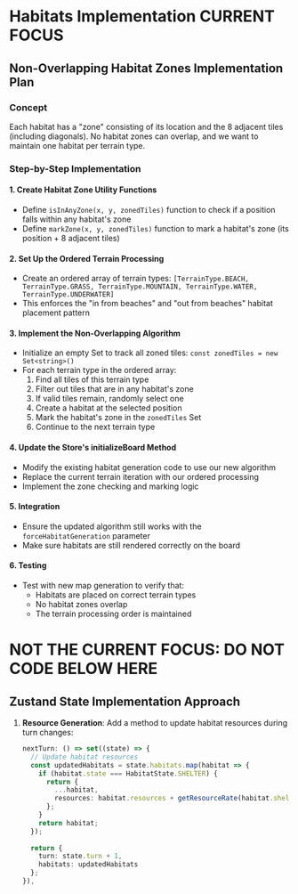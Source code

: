 # Habitats Implementation CURRENT FOCUS


## Non-Overlapping Habitat Zones Implementation Plan

### Concept
Each habitat has a "zone" consisting of its location and the 8 adjacent tiles (including diagonals). No habitat zones can overlap, and we want to maintain one habitat per terrain type.

### Step-by-Step Implementation

#### 1. Create Habitat Zone Utility Functions
- Define `isInAnyZone(x, y, zonedTiles)` function to check if a position falls within any habitat's zone
- Define `markZone(x, y, zonedTiles)` function to mark a habitat's zone (its position + 8 adjacent tiles)

#### 2. Set Up the Ordered Terrain Processing
- Create an ordered array of terrain types: `[TerrainType.BEACH, TerrainType.GRASS, TerrainType.MOUNTAIN, TerrainType.WATER, TerrainType.UNDERWATER]`
- This enforces the "in from beaches" and "out from beaches" habitat placement pattern

#### 3. Implement the Non-Overlapping Algorithm
- Initialize an empty Set to track all zoned tiles: `const zonedTiles = new Set<string>()`
- For each terrain type in the ordered array:
  1. Find all tiles of this terrain type
  2. Filter out tiles that are in any habitat's zone
  3. If valid tiles remain, randomly select one
  4. Create a habitat at the selected position
  5. Mark the habitat's zone in the `zonedTiles` Set
  6. Continue to the next terrain type

#### 4. Update the Store's initializeBoard Method
- Modify the existing habitat generation code to use our new algorithm
- Replace the current terrain iteration with our ordered processing
- Implement the zone checking and marking logic

#### 5. Integration
- Ensure the updated algorithm still works with the `forceHabitatGeneration` parameter
- Make sure habitats are still rendered correctly on the board

#### 6. Testing
- Test with new map generation to verify that:
  - Habitats are placed on correct terrain types
  - No habitat zones overlap
  - The terrain processing order is maintained


# NOT THE CURRENT FOCUS: DO NOT CODE BELOW HERE

## Zustand State Implementation Approach


1. **Resource Generation**: Add a method to update habitat resources during turn changes:
   ```typescript
   nextTurn: () => set((state) => {
     // Update habitat resources
     const updatedHabitats = state.habitats.map(habitat => {
       if (habitat.state === HabitatState.SHELTER) {
         return {
           ...habitat,
           resources: habitat.resources + getResourceRate(habitat.shelterType)
         };
       }
       return habitat;
     });
     
     return { 
       turn: state.turn + 1,
       habitats: updatedHabitats
     };
   }),
   ```
